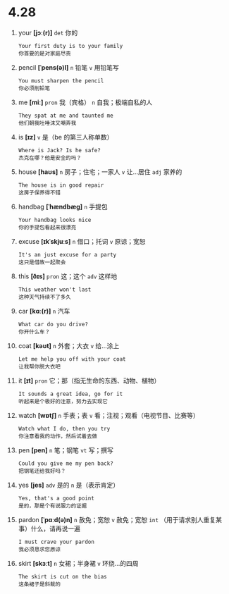 # 4.28

1. your **[jɔː(r)]** `det` 你的

   ```
   Your first duty is to your family
   你首要的是对家庭尽责
   ```

2. pencil **[ˈpens(ə)l]** `n` 铅笔 `v` 用铅笔写

   ```
   You must sharpen the pencil
   你必须削铅笔
   ```

3. me **[miː]** `pron` 我（宾格） `n` 自我；极端自私的人

   ```
   They spat at me and taunted me
   他们朝我吐唾沫又嘲弄我
   ```

4. is **[ɪz]** `v` 是（be 的第三人称单数）

   ```
   Where is Jack? Is he safe?
   杰克在哪？他是安全的吗？
   ```

5. house **[haʊs]** `n` 房子；住宅；一家人 `v` 让...居住 `adj` 家养的

   ```
   The house is in good repair
   这房子保养得不错
   ```

6. handbag **[ˈhændbæɡ]** `n` 手提包

   ```
   Your handbag looks nice
   你的手提包看起来很漂亮
   ```

7. excuse **[ɪkˈskjuːs]** `n` 借口；托词 `v` 原谅；宽恕

   ```
   It's an just excuse for a party
   这只是借故一起聚会
   ```

8. this **[ðɪs]** `pron` 这；这个 `adv` 这样地

   ```
   This weather won't last
   这种天气持续不了多久
   ```

9. car **[kɑː(r)]** `n` 汽车

   ```
   What car do you drive?
   你开什么车？
   ```

10. coat **[kəʊt]** `n` 外套；大衣 `v` 给...涂上

    ```
    Let me help you off with your coat
    让我帮你脱大衣吧
    ```

11. it **[ɪt]** `pron` 它；那（指无生命的东西、动物、植物）

    ```
    It sounds a great idea, go for it
    听起来是个极好的注意，努力去实现它
    ```

12. watch **[wɒtʃ]** `n` 手表；表 `v` 看；注视；观看（电视节目、比赛等）

    ```
    Watch what I do, then you try
    你注意看我的动作，然后试着去做
    ```

13. pen **[pen]** `n` 笔；钢笔 `vt` 写；撰写

    ```
    Could you give me my pen back?
    把钢笔还给我好吗？
    ```

14. yes **[jes]** `adv` 是的 `n` 是（表示肯定）

    ```
    Yes, that's a good point
    是的，那是个有说服力的证据
    ```

15. pardon **[ˈpɑːd(ə)n]** `n` 赦免；宽恕 `v` 赦免；宽恕 `int` （用于请求别人重复某事）什么，请再说一遍

    ```
    I must crave your pardon
    我必须恳求您原谅
    ```

16. skirt **[skɜːt]** `n` 女裙；半身裙 `v` 环绕...的四周
    ```
    The skirt is cut on the bias
    这条裙子是斜裁的
    ```

